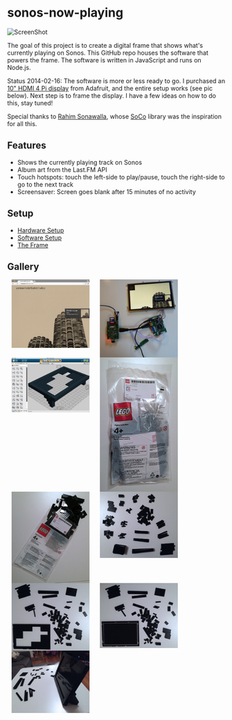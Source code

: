 sonos-now-playing
========================

![ScreenShot](https://raw.github.com/monsur/sonos-now-playing-nodejs/master/docs/images/screenshot.png)

The goal of this project is to create a digital frame that
shows what's currently playing on Sonos. This GitHub repo
houses the software that powers the frame. The software is
written in JavaScript and runs on Node.js.

Status 2014-02-16: The software is more or less ready to go.
I purchased an [10" HDMI 4 Pi display](https://www.adafruit.com/products/2109) from Adafruit, and the entire setup works (see pic below). Next step is to frame the display. I have a few ideas on how to do this, stay tuned!

Special thanks to [Rahim Sonawalla](http://www.hirahim.com/), whose [SoCo](http://python-soco.com/) library was the inspiration for all this.

## Features
  * Shows the currently playing track on Sonos
  * Album art from the Last.FM API
  * Touch hotspots: touch the left-side to play/pause, touch the right-side to go to the next track
  * Screensaver: Screen goes blank after 15 minutes of no activity

## Setup

  * [Hardware Setup](https://github.com/monsur/sonos-now-playing/wiki/Hardware-Setup)
  * [Software Setup](https://github.com/monsur/sonos-now-playing/wiki/Software-Setup)
  * [The Frame](https://github.com/monsur/sonos-now-playing/wiki/The-Frame)

## Gallery

<img src="https://raw.githubusercontent.com/monsur/sonos-now-playing/master/docs/images/screenshot2.png" hspace="10" align="top" width="180">
<img src="https://raw.githubusercontent.com/monsur/sonos-now-playing/master/docs/images/screenshot3.jpg" hspace="10" align="top" width="180">
<img src="https://raw.githubusercontent.com/monsur/sonos-now-playing/master/docs/images/SonosFrame-LegoDesigner.png" hspace="10" align="top" width="180">
<img src="https://raw.githubusercontent.com/monsur/sonos-now-playing/master/docs/images/building1.jpg" hspace="10" align="top" width="180">
<img src="https://raw.githubusercontent.com/monsur/sonos-now-playing/master/docs/images/building3.jpg" hspace="10" align="top" width="180">
<img src="https://raw.githubusercontent.com/monsur/sonos-now-playing/master/docs/images/building5.jpg" hspace="10" align="top" width="180">
<img src="https://raw.githubusercontent.com/monsur/sonos-now-playing/master/docs/images/building6.jpg" hspace="10" align="top" width="180">
<img src="https://raw.githubusercontent.com/monsur/sonos-now-playing/master/docs/images/building7.jpg" hspace="10" align="top" width="180">
<img src="https://raw.githubusercontent.com/monsur/sonos-now-playing/master/docs/images/building9.jpg" hspace="10" align="top" width="180">
